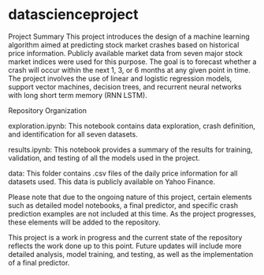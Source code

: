 # datascienceproject
Project Summary
This project introduces the design of a machine learning algorithm aimed at predicting stock market crashes based on historical price information. Publicly available market data from seven major stock market indices were used for this purpose. The goal is to forecast whether a crash will occur within the next 1, 3, or 6 months at any given point in time. The project involves the use of linear and logistic regression models, support vector machines, decision trees, and recurrent neural networks with long short term memory (RNN LSTM).

Repository Organization

exploration.ipynb: This notebook contains data exploration, crash definition, and identification for all seven datasets.

results.ipynb: This notebook provides a summary of the results for training, validation, and testing of all the models used in the project.

data: This folder contains .csv files of the daily price information for all datasets used. This data is publicly available on Yahoo Finance.

Please note that due to the ongoing nature of this project, certain elements such as detailed model notebooks, a final predictor, and specific crash prediction examples are not included at this time. As the project progresses, these elements will be added to the repository.

This project is a work in progress and the current state of the repository reflects the work done up to this point. Future updates will include more detailed analysis, model training, and testing, as well as the implementation of a final predictor.

